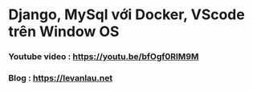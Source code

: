 # Django, MySql với Docker, VScode trên Window OS

### Youtube video : https://youtu.be/bfOgf0RlM9M
### Blog : https://levanlau.net
